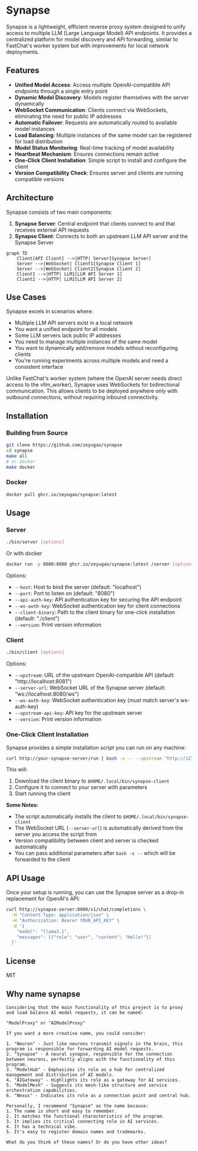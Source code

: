 # Synapse

Synapse is a lightweight, efficient reverse proxy system designed to unify access to multiple LLM (Large Language Model) API endpoints. It provides a centralized platform for model discovery and API forwarding, similar to FastChat's worker system but with improvements for local network deployments.

## Features

- **Unified Model Access**: Access multiple OpenAI-compatible API endpoints through a single entry point
- **Dynamic Model Discovery**: Models register themselves with the server dynamically
- **WebSocket Communication**: Clients connect via WebSockets, eliminating the need for public IP addresses
- **Automatic Failover**: Requests are automatically routed to available model instances
- **Load Balancing**: Multiple instances of the same model can be registered for load distribution
- **Model Status Monitoring**: Real-time tracking of model availability
- **Heartbeat Mechanism**: Ensures connections remain active
- **One-Click Client Installation**: Simple script to install and configure the client
- **Version Compatibility Check**: Ensures server and clients are running compatible versions

## Architecture

Synapse consists of two main components:

1. **Synapse Server**: Central endpoint that clients connect to and that receives external API requests
2. **Synapse Client**: Connects to both an upstream LLM API server and the Synapse Server

```mermaid
graph TD
    Client[API Client] -->|HTTP| Server[Synapse Server]
    Server -->|WebSocket| Client1[Synapse Client 1]
    Server -->|WebSocket| Client2[Synapse Client 2]
    Client1 -->|HTTP| LLM1[LLM API Server 1]
    Client2 -->|HTTP| LLM2[LLM API Server 2]
```

## Use Cases

Synapse excels in scenarios where:

- Multiple LLM API servers exist in a local network
- You want a unified endpoint for all models
- Some LLM servers lack public IP addresses
- You need to manage multiple instances of the same model
- You want to dynamically add/remove models without reconfiguring clients
- You're running experiments across multiple models and need a consistent interface

Unlike FastChat's worker system (where the OpenAI server needs direct access to the vllm_worker), Synapse uses WebSockets for bidirectional communication. This allows clients to be deployed anywhere only with outbound connections, without requiring inbound connectivity.

## Installation

### Building from Source

```bash
git clone https://github.com/zeyugao/synapse
cd synapse
make all
# or docker
make docker
```

### Docker

```bash
docker pull ghcr.io/zeyugao/synapse:latest
```

## Usage

### Server

```bash
./bin/server [options]
```

Or with docker

```bash
docker run -p 8080:8080 ghcr.io/zeyugao/synapse:latest /server [options]
```

Options:
- `--host`: Host to bind the server (default: "localhost")
- `--port`: Port to listen on (default: "8080")
- `--api-auth-key`: API authentication key for securing the API endpoint
- `--ws-auth-key`: WebSocket authentication key for client connections
- `--client-binary`: Path to the client binary for one-click installation (default: "./client")
- `--version`: Print version information



### Client

```bash
./bin/client [options]
```

Options:
- `--upstream`: URL of the upstream OpenAI-compatible API (default: "http://localhost:8081")
- `--server-url`: WebSocket URL of the Synapse server (default: "ws://localhost:8080/ws")
- `--ws-auth-key`: WebSocket authentication key (must match server's ws-auth-key)
- `--upstream-api-key`: API key for the upstream server
- `--version`: Print version information

### One-Click Client Installation

Synapse provides a simple installation script you can run on any machine:

```bash
curl http://your-synapse-server/run | bash -s -- --upstream "http://127.0.0.1:8081" --ws-auth-key 'server-ws-auth-key'
```

This will:
1. Download the client binary to `$HOME/.local/bin/synapse-client`
2. Configure it to connect to your server with parameters
3. Start running the client

**Some Notes:**
- The script automatically installs the client to `$HOME/.local/bin/synapse-client`
- The WebSocket URL (`--server-url`) is automatically derived from the server you access the script from
- Version compatibility between client and server is checked automatically
- You can pass additional parameters after `bash -s --` which will be forwarded to the client

## API Usage

Once your setup is running, you can use the Synapse server as a drop-in replacement for OpenAI's API:

```bash
curl http://synapse-server:8080/v1/chat/completions \
  -H "Content-Type: application/json" \
  -H "Authorization: Bearer YOUR_API_KEY" \
  -d '{
    "model": "llama3.1",
    "messages": [{"role": "user", "content": "Hello!"}]
  }'
```

## License

MIT

## Why name synapse

```
Considering that the main functionality of this project is to proxy and load balance AI model requests, it can be named:

"ModelProxy" or "AIModelProxy"

If you want a more creative name, you could consider:

1. "Neuron" - Just like neurons transmit signals in the brain, this program is responsible for forwarding AI model requests.
2. "Synapse" - A neural synapse, responsible for the connection between neurons, perfectly aligns with the functionality of this program.
3. "ModelHub" - Emphasizes its role as a hub for centralized management and distribution of AI models.
4. "AIGateway" - Highlights its role as a gateway for AI services.
5. "ModelMesh" - Suggests its mesh-like structure and service orchestration capabilities.
6. "Nexus" - Indicates its role as a connection point and central hub.

Personally, I recommend "Synapse" as the name because:
1. The name is short and easy to remember.
2. It matches the functional characteristics of the program.
3. It implies its critical connecting role in AI services.
4. It has a technical vibe.
5. It's easy to register domain names and trademarks.

What do you think of these names? Or do you have other ideas?
```
